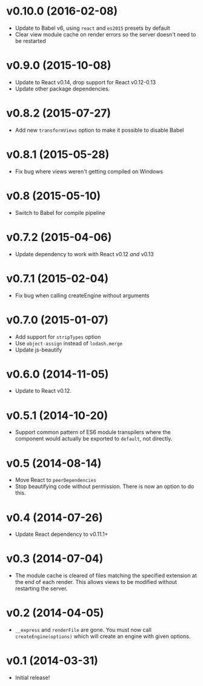 # v0.10.0 (2016-02-08)

* Update to Babel v6, using `react` and `es2015` presets by default
* Clear view module cache on render errors so the server doesn't need to be restarted


# v0.9.0 (2015-10-08)

* Update to React v0.14, drop support for React v0.12-0.13
* Update other package dependencies.

# v0.8.2 (2015-07-27)

* Add new `transformViews` option to make it possible to disable Babel


# v0.8.1 (2015-05-28)

* Fix bug where views weren't getting compiled on Windows


# v0.8 (2015-05-10)

* Switch to Babel for compile pipeline

# v0.7.2 (2015-04-06)

* Update dependency to work with React v0.12 *and* v0.13


# v0.7.1 (2015-02-04)

* Fix bug when calling createEngine without arguments


# v0.7.0 (2015-01-07)

* Add support for `stripTypes` option
* Use `object-assign` instead of `lodash.merge`
* Update js-beautify


# v0.6.0 (2014-11-05)

* Update to React v0.12.


# v0.5.1 (2014-10-20)

* Support common pattern of ES6 module transpilers where the component would actually be exported to `default`, not directly.


# v0.5 (2014-08-14)

* Move React to `peerDependencies`
* Stop beautifying code without permission. There is now an option to do this.


# v0.4 (2014-07-26)

* Update React dependency to v0.11.1+


# v0.3 (2014-07-04)

* The module cache is cleared of files matching the specified extension at the end of each render. This allows views to be modified without restarting the server.


# v0.2 (2014-04-05)

* `__express` and `renderFile` are gone. You must now call `createEngine(options)` which will create an engine with given options.


# v0.1 (2014-03-31)

* Initial release!

